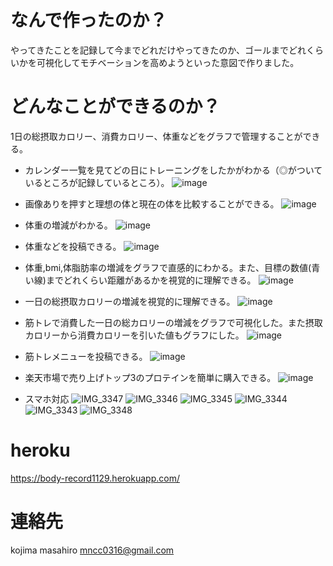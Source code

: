 
# なんで作ったのか？
やってきたことを記録して今までどれだけやってきたのか、ゴールまでどれくらいかを可視化してモチベーションを高めようといった意図で作りました。

# どんなことができるのか？
1日の総摂取カロリー、消費カロリー、体重などをグラフで管理することができる。
* カレンダー一覧を見てどの日にトレーニングをしたかがわかる（◎がついているところが記録しているところ）。
![image](https://user-images.githubusercontent.com/66191868/100535782-4a042680-325f-11eb-9f61-d5d1c94b56bc.png)
* 画像ありを押すと理想の体と現在の体を比較することができる。
![image](https://user-images.githubusercontent.com/66191868/100536653-50959c80-3265-11eb-854c-2579c1688345.png)

* 体重の増減がわかる。
![image](https://user-images.githubusercontent.com/66191868/100535828-9e0f0b00-325f-11eb-90f7-e457273d9a83.png)

* 体重などを投稿できる。
![image](https://user-images.githubusercontent.com/66191868/100536111-a6684580-3261-11eb-84d6-115e28e554bb.png)


* 体重,bmi,体脂肪率の増減をグラフで直感的にわかる。また、目標の数値(青い線)までどれくらい距離があるかを視覚的に理解できる。
![image](https://user-images.githubusercontent.com/66191868/100535847-cdbe1300-325f-11eb-8cc3-f4046358a564.png)

* 一日の総摂取カロリーの増減を視覚的に理解できる。
![image](https://user-images.githubusercontent.com/66191868/100535903-491fc480-3260-11eb-8b32-05b7c8d4bf82.png)

* 筋トレで消費した一日の総カロリーの増減をグラフで可視化した。また摂取カロリーから消費カロリーを引いた値もグラフにした。
![image](https://user-images.githubusercontent.com/66191868/100535930-8421f800-3260-11eb-84f9-16a721e02dd8.png)

* 筋トレメニューを投稿できる。
![image](https://user-images.githubusercontent.com/66191868/100536588-07dde380-3265-11eb-8ea9-b24b6a202e4c.png)

* 楽天市場で売り上げトップ3のプロテインを簡単に購入できる。
![image](https://user-images.githubusercontent.com/66191868/100536018-204bff00-3261-11eb-8f6e-24229e9e7c98.png)

* スマホ対応
![IMG_3347](https://user-images.githubusercontent.com/66191868/100536792-56d84880-3266-11eb-8763-b84dbb51825b.PNG)
![IMG_3346](https://user-images.githubusercontent.com/66191868/100536793-58a20c00-3266-11eb-8c5d-eafba9930760.PNG)
![IMG_3345](https://user-images.githubusercontent.com/66191868/100536794-593aa280-3266-11eb-9357-2be0104d5d11.PNG)
![IMG_3344](https://user-images.githubusercontent.com/66191868/100536796-59d33900-3266-11eb-83f4-b1c7fb2be368.PNG)
![IMG_3343](https://user-images.githubusercontent.com/66191868/100536798-5a6bcf80-3266-11eb-899d-851589df88d6.PNG)
![IMG_3348](https://user-images.githubusercontent.com/66191868/100536799-5b9cfc80-3266-11eb-8da9-53a60a459a10.PNG)




# heroku 
https://body-record1129.herokuapp.com/
# 連絡先
kojima masahiro
mncc0316@gmail.com
